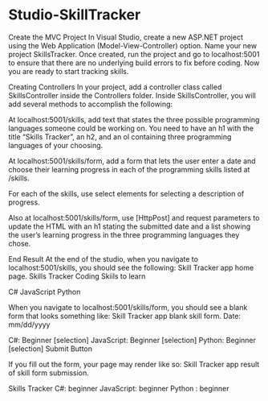 # Studio-SkillTracker
Create the MVC Project
In Visual Studio, create a new ASP.NET project using the Web Application (Model-View-Controller) option. Name your new project SkillsTracker. Once created, run the project and go to localhost:5001 to ensure that there are no underlying build errors to fix before coding. Now you are ready to start tracking skills.

Creating Controllers
In your project, add a controller class called SkillsController inside the Controllers folder. Inside SkillsController, you will add several methods to accomplish the following:

At localhost:5001/skills, add text that states the three possible programming languages someone could be working on. You need to have an h1 with the title “Skills Tracker”, an h2, and an ol containing three programming languages of your choosing.

At localhost:5001/skills/form, add a form that lets the user enter a date and choose their learning progress in each of the programming skills listed at /skills.

For each of the skills, use select elements for selecting a description of progress.

Also at localhost:5001/skills/form, use [HttpPost] and request parameters to update the HTML with an h1 stating the submitted date and a list showing the user’s learning progress in the three programming languages they chose.

End Result
At the end of the studio, when you navigate to localhost:5001/skills, you should see the following:
Skill Tracker app home page.
   Skills Tracker
   Coding Skiils to learn
   
   C#
   JavaScript
   Python

When you navigate to localhost:5001/skills/form, you should see a blank form that looks something like:
Skill Tracker app blank skill form.
Date:
mm/dd/yyyy

C#:
Beginner [selection]
JavaScript:
Beginner [selection]
Python:
Beginner [selection]
Submit Button

If you fill out the form, your page may render like so:
Skill Tracker app result of skill form submission.

Skills Tracker
C#: beginner
JavaScript: beginner
Python : beginner
